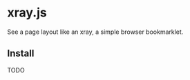 xray.js
=======

See a page layout like an xray, a simple browser bookmarklet.

Install
-------

TODO
